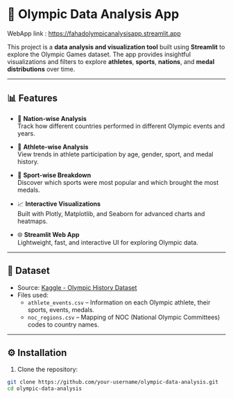 # 🏅 Olympic Data Analysis App 
WebApp link : https://fahadolympicanalysisapp.streamlit.app

This project is a **data analysis and visualization tool** built using **Streamlit** to explore the Olympic Games dataset. The app provides insightful visualizations and filters to explore **athletes**, **sports**, **nations**, and **medal distributions** over time.

---

## 📊 Features

- 📌 **Nation-wise Analysis**  
  Track how different countries performed in different Olympic events and years.

- 🧍 **Athlete-wise Analysis**  
  View trends in athlete participation by age, gender, sport, and medal history.

- 🥇 **Sport-wise Breakdown**  
  Discover which sports were most popular and which brought the most medals.

- 📈 **Interactive Visualizations**  
  Built with Plotly, Matplotlib, and Seaborn for advanced charts and heatmaps.

- 🌐 **Streamlit Web App**  
  Lightweight, fast, and interactive UI for exploring Olympic data.

---

## 📁 Dataset

- Source: [Kaggle - Olympic History Dataset](https://www.kaggle.com/heesoo37/120-years-of-olympic-history-athletes-and-results)
- Files used:
  - `athlete_events.csv` – Information on each Olympic athlete, their sports, events, medals.
  - `noc_regions.csv` – Mapping of NOC (National Olympic Committees) codes to country names.

---

## ⚙️ Installation

1. Clone the repository:

```bash
git clone https://github.com/your-username/olympic-data-analysis.git
cd olympic-data-analysis
